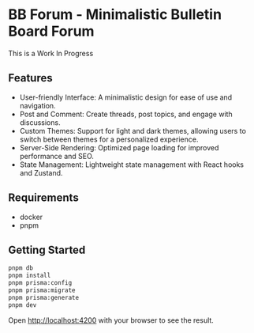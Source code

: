 # BB Forum - Minimalistic Bulletin Board Forum

This is a Work In Progress

## Features

- User-friendly Interface: A minimalistic design for ease of use and navigation.
- Post and Comment: Create threads, post topics, and engage with discussions.
- Custom Themes: Support for light and dark themes, allowing users to switch between themes for a personalized experience.
- Server-Side Rendering: Optimized page loading for improved performance and SEO.
- State Management: Lightweight state management with React hooks and Zustand.

## Requirements

- docker
- pnpm

## Getting Started

```bash
pnpm db
pnpm install
pnpm prisma:config
pnpm prisma:migrate
pnpm prisma:generate
pnpm dev
```

Open [http://localhost:4200](http://localhost:4200) with your browser to see the result.

